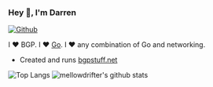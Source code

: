 ### Hey 👋, I'm Darren

[![Github](https://img.shields.io/github/followers/mellowdrifter?label=Follow&style=social)](https://github.com/mellowdrifter)

I ❤ BGP. I ❤ [Go](https://golang.org). I ❤ any combination of Go and networking.

* Created and runs [bgpstuff.net](https://bgpstuff.net)


![Top Langs](https://github-readme-stats.vercel.app/api/top-langs/?username=mellowdrifter&hide=html)
![mellowdrifter's github stats](https://github-readme-stats.vercel.app/api?username=mellowdrifter&show_icons=true&count_private=true&line_height=40)
